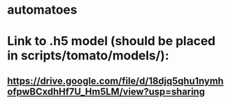 # automatoes

# Link to .h5 model (should be placed in scripts/tomato/models/):
## https://drive.google.com/file/d/18djq5qhu1nymhofpwBCxdhHf7U_Hm5LM/view?usp=sharing

